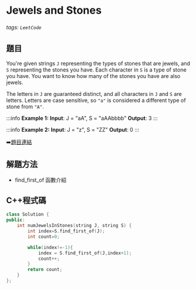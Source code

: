 # Jewels and Stones

###### tags: `LeetCode`

## 題目
You're given strings `J` representing the types of stones that are jewels, and `S` representing the stones you have.  Each character in `S` is a type of stone you have.  You want to know how many of the stones you have are also jewels.

The letters in `J` are guaranteed distinct, and all characters in `J` and `S` are letters. Letters are case sensitive, so `"a"` is considered a different type of stone from `"A"`.

:::info
**Example 1:** 
**Input**: J = "aA", S = "aAAbbbb"
**Output**: 3
:::

:::info
**Example 2:** 
**Input**: J = "z", S = "ZZ"
**Output**: 0
:::

:arrow_right:[題目連結](https://leetcode.com/explore/challenge/card/may-leetcoding-challenge/534/week-1-may-1st-may-7th/3317/)

## 解題方法
- find_first_of 函數介紹

## C++程式碼
```C++
class Solution {
public:
    int numJewelsInStones(string J, string S) {
        int index=S.find_first_of(J);
        int count=0;

        while(index!=-1){
            index = S.find_first_of(J,index+1);
            count++;
        }
        return count;
    }
};